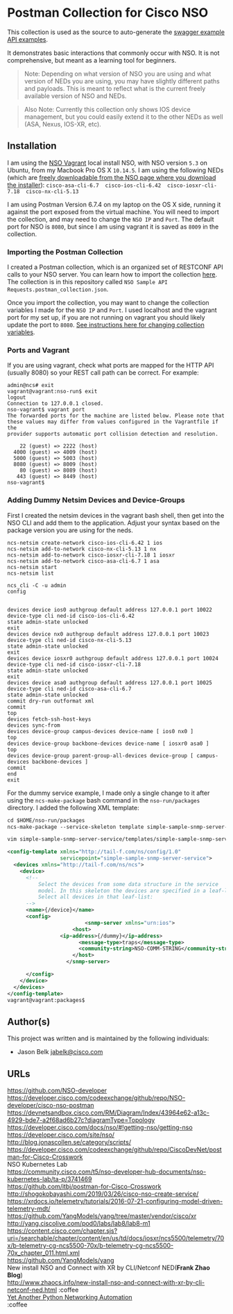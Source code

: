 # Postman Collection for Cisco NSO

This collection is used as the source to auto-generate the [swagger example API examples](https://developer.cisco.com/docs/nso/#!cisco-nso-swagger-api-docs). 

It demonstrates basic interactions that commonly occur with NSO. It is not comprehensive, but meant as a learning tool for beginners. 

> Note: Depending on what version of NSO you are using and what version of NEDs you are using, you may have slightly different paths and payloads. This is meant to reflect what is the current freely available version of NSO and NEDs. 

> Also Note: Currently this collection only shows IOS device management, but you could easily extend it to the other NEDs as well (ASA, Nexus, IOS-XR, etc). 

## Installation

I am using the [NSO Vagrant](https://github.com/NSO-developer/nso-vagrant) local install NSO, with NSO version `5.3` on Ubuntu, from my Macbook Pro  OS X `10.14.5`. I am using the following NEDs (which are [freely downloadable from the NSO page where you download the installer](https://developer.cisco.com/docs/nso/#!getting-nso)): `cisco-asa-cli-6.7  cisco-ios-cli-6.42  cisco-iosxr-cli-7.18  cisco-nx-cli-5.13`

I am using Postman Version 6.7.4 on my laptop on the OS X side, running it against the port exposed from the virtual machine. You will need to import the collection, and may need to change the `NSO IP` and `Port`. The default port for NSO is `8080`, but since I am using vagrant it is saved as `8009` in the collection. 

### Importing the Postman Collection

I created a Postman collection, which is an organized set of RESTCONF API calls to your NSO server. You can learn how to import the collection [here](https://learning.getpostman.com/docs/postman/collections/data_formats/#importing-postman-data). The collection is in this repository called `NSO Sample API Requests.postman_collection.json`. 

Once you import the collection, you may want to change the collection variables I made for the `NSO IP` and `Port`. I used localhost and the vagrant port for my set up, if you are not running on vagrant you should likely update the port to `8080`. [See instructions here for changing collection variables](https://learning.getpostman.com/docs/postman/environments_and_globals/variables#defining-collection-variables).

### Ports and Vagrant
If you are using vagrant, check what ports are mapped for the HTTP API (usually 8080) so your REST call path can be correct.
For example:
```
admin@ncs# exit
vagrant@vagrant:nso-run$ exit
logout
Connection to 127.0.0.1 closed.
nso-vagrant$ vagrant port
The forwarded ports for the machine are listed below. Please note that
these values may differ from values configured in the Vagrantfile if the
provider supports automatic port collision detection and resolution.

    22 (guest) => 2222 (host)
  4000 (guest) => 4009 (host)
  5000 (guest) => 5003 (host)
  8080 (guest) => 8009 (host)
    80 (guest) => 8089 (host)
   443 (guest) => 8449 (host)
nso-vagrant$
```

### Adding Dummy Netsim Devices and Device-Groups

First I created the netsim devices in the vagrant bash shell, then get into the NSO CLI and add them to the application. Adjust your syntax based on the package version you are using for the neds. 

```
ncs-netsim create-network cisco-ios-cli-6.42 1 ios
ncs-netsim add-to-network cisco-nx-cli-5.13 1 nx
ncs-netsim add-to-network cisco-iosxr-cli-7.18 1 iosxr
ncs-netsim add-to-network cisco-asa-cli-6.7 1 asa
ncs-netsim start
ncs-netsim list

ncs_cli -C -u admin
config


devices device ios0 authgroup default address 127.0.0.1 port 10022 device-type cli ned-id cisco-ios-cli-6.42
state admin-state unlocked
exit
devices device nx0 authgroup default address 127.0.0.1 port 10023 device-type cli ned-id cisco-nx-cli-5.13
state admin-state unlocked
exit
devices device iosxr0 authgroup default address 127.0.0.1 port 10024 device-type cli ned-id cisco-iosxr-cli-7.18
state admin-state unlocked
exit
devices device asa0 authgroup default address 127.0.0.1 port 10025 device-type cli ned-id cisco-asa-cli-6.7
state admin-state unlocked
commit dry-run outformat xml
commit
top
devices fetch-ssh-host-keys
devices sync-from
devices device-group campus-devices device-name [ ios0 nx0 ]
top
devices device-group backbone-devices device-name [ iosxr0 asa0 ]
top
devices device-group parent-group-all-devices device-group [ campus-devices backbone-devices ]
commit 
end
exit
```

For the dummy service example, I made only a single change to it after using the `ncs-make-package` bash command in the `nso-run/packages` directory. I added the following XML template:
```xml
cd $HOME/nso-run/packages
ncs-make-package --service-skeleton template simple-sample-snmp-server-service

vim simple-sample-snmp-server-service/templates/simple-sample-snmp-server-service-template.xml

<config-template xmlns="http://tail-f.com/ns/config/1.0"
                 servicepoint="simple-sample-snmp-server-service">
  <devices xmlns="http://tail-f.com/ns/ncs">
    <device>
      <!--
          Select the devices from some data structure in the service
          model. In this skeleton the devices are specified in a leaf-list.
          Select all devices in that leaf-list:
      -->
      <name>{/device}</name>
      <config>
                         <snmp-server xmlns="urn:ios">
                     <host>
			     <ip-address>{/dummy}</ip-address>
                       <message-type>traps</message-type>
                       <community-string>NSO-COMM-STRING</community-string>
                     </host>
                   </snmp-server>

      </config>
    </device>
  </devices>
</config-template>
vagrant@vagrant:packages$

```


## Author(s)

This project was written and is maintained by the following individuals:

* Jason Belk <jabelk@cisco.com>

## URLs
https://github.com/NSO-developer  
https://developer.cisco.com/codeexchange/github/repo/NSO-developer/cisco-nso-postman  
https://devnetsandbox.cisco.com/RM/Diagram/Index/43964e62-a13c-4929-bde7-a2f68ad6b27c?diagramType=Topology  
https://developer.cisco.com/docs/nso/#!getting-nso/getting-nso  
https://developer.cisco.com/site/nso/  
http://blog.jonascollen.se/category/scripts/  
https://developer.cisco.com/codeexchange/github/repo/CiscoDevNet/postman-for-Cisco-Crosswork  
NSO Kubernetes Lab  
https://community.cisco.com/t5/nso-developer-hub-documents/nso-kubernetes-lab/ta-p/3741469  
https://github.com/itbj/postman-for-Cisco-Crosswork  
http://shogokobayashi.com/2019/03/26/cisco-nso-create-service/  
https://xrdocs.io/telemetry/tutorials/2016-07-21-configuring-model-driven-telemetry-mdt/  
https://github.com/YangModels/yang/tree/master/vendor/cisco/xr  
http://yang.ciscolive.com/pod0/labs/lab8/lab8-m1  
https://content.cisco.com/chapter.sjs?uri=/searchable/chapter/content/en/us/td/docs/iosxr/ncs5500/telemetry/70x/b-telemetry-cg-ncs5500-70x/b-telemetry-cg-ncs5500-70x_chapter_011.html.xml  
https://github.com/YangModels/yang  
New install NSO and Connect with XR by CLI/Netconf NED(**Frank Zhao Blog**)  
http://www.zhaocs.info/new-install-nso-and-connect-with-xr-by-cli-netconf-ned.html
:coffee  
[Yet Another Python Networking Automation](https://0xf404.wordpress.com/portfolio/yet-another-python-networking-automation/)  
:coffee  

